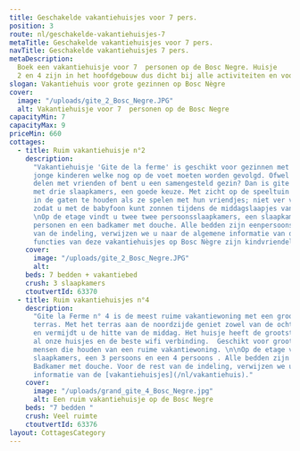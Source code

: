 ```yaml
---
title: Geschakelde vakantiehuisjes voor 7 pers.
position: 3
route: nl/geschakelde-vakantiehuisjes-7
metaTitle: Geschakelde vakantiehuisjes voor 7 pers.
navTitle: Geschakelde vakantiehuisjes 7 pers.
metaDescription:
  Boek een vakantiehuisje voor 7  personen op de Bosc Negre. Huisje
  2 en 4 zijn in het hoofdgebouw dus dicht bij alle activiteiten en voorzieningen.
slogan: Vakantiehuis voor grote gezinnen op Bosc Nègre
cover:
  image: "/uploads/gite_2_Bosc_Negre.JPG"
  alt: Vakantiehuisje voor 7  personen op de Bosc Negre
capacityMin: 7
capacityMax: 9
priceMin: 660
cottages:
  - title: Ruim vakantiehuisje n°2
    description:
      "Vakantiehuisje 'Gite de la ferme' is geschikt voor gezinnen met meerdere
      jonge kinderen welke nog op de voet moeten worden gevolgd. Ofwel wilt u het huisje
      delen met vrienden of bent u een samengesteld gezin? Dan is gite n°2, de enige
      met drie slaapkamers, een goede keuze. Met zicht op de speeltuin om de kinderen
      in de gaten te houden als ze spelen met hun vriendjes; niet ver van het zwembad
      zodat u met de babyfoon kunt zonnen tijdens de middagslaapjes van de kleinste.
      \nOp de etage vindt u twee twee persoonsslaapkamers, een slaapkamer voor drie
      personen en een badkamer met douche. Alle bedden zijn eenpersoons. Voor de rest
      van de indeling, verwijzen we u naar de algemene informatie van de [vakantiehuisjes](/nl/vakantiehuis).\n\nAlle
      functies van deze vakantiehuisjes op Bosc Nègre zijn kindvriendelijk.\n"
    cover:
      image: "/uploads/gite_2_Bosc_Negre.JPG"
      alt:
    beds: 7 bedden + vakantiebed
    crush: 3 slaapkamers
    ctoutvertId: 63370
  - title: Ruim vakantiehuisjes n°4
    description:
      "Gite la Ferme n° 4 is de meest ruime vakantiewoning met een groot
      terras. Met het terras aan de noordzijde geniet zowel van de ochtend- als de avondzon
      en vermijdt u de hitte van de middag. Het huisje heeft de grootste living van
      al onze huisjes en de beste wifi verbinding.  Geschikt voor groot gezin of voor
      mensen die houden van een ruime vakantiewoning. \n\nOp de etage vindt u twee ruime
      slaapkamers, een 3 persoons en een 4 persoons . Alle bedden zijn eenpersoons.
      Badkamer met douche. Voor de rest van de indeling, verwijzen we u naar de algemene
      informatie van de [vakantiehuisjes](/nl/vakantiehuis)."
    cover:
      image: "/uploads/grand_gite_4_Bosc_Negre.jpg"
      alt: Een ruim vakantiehuisje op de Bosc Negre
    beds: "7 bedden "
    crush: Veel ruimte
    ctoutvertId: 63376
layout: CottagesCategory
---
```

